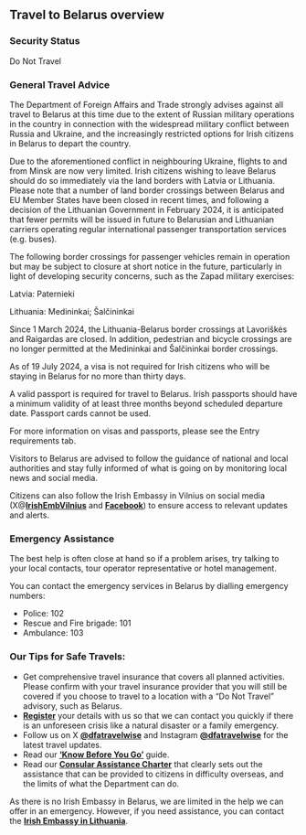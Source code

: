 ## Travel to Belarus overview

### **Security Status**

Do Not Travel

### **General Travel Advice**

The Department of Foreign Affairs and Trade strongly advises against all travel to Belarus at this time due to the extent of Russian military operations in the country in connection with the widespread military conflict between Russia and Ukraine, and the increasingly restricted options for Irish citizens in Belarus to depart the country.

Due to the aforementioned conflict in neighbouring Ukraine, flights to and from Minsk are now very limited. Irish citizens wishing to leave Belarus should do so immediately via the land borders with Latvia or Lithuania. Please note that a number of land border crossings between Belarus and EU Member States have been closed in recent times, and following a decision of the Lithuanian Government in February 2024, it is anticipated that fewer permits will be issued in future to Belarusian and Lithuanian carriers operating regular international passenger transportation services (e.g. buses).

The following border crossings for passenger vehicles remain in operation but may be subject to closure at short notice in the future, particularly in light of developing security concerns, such as the Zapad military exercises:

Latvia: Paternieki

Lithuania: Medininkai; Šalčininkai

Since 1 March 2024, the Lithuania-Belarus border crossings at Lavoriškės and Raigardas are closed. In addition, pedestrian and bicycle crossings are no longer permitted at the Medininkai and Šalčininkai border crossings.

As of 19 July 2024, a visa is not required for Irish citizens who will be staying in Belarus for no more than thirty days.

A valid passport is required for travel to Belarus. Irish passports should have a minimum validity of at least three months beyond scheduled departure date. Passport cards cannot be used.

For more information on visas and passports, please see the Entry requirements tab.

Visitors to Belarus are advised to follow the guidance of national and local authorities and stay fully informed of what is going on by monitoring local news and social media.

Citizens can also follow the Irish Embassy in Vilnius on social media (X@[**IrishEmbVilnius**](https://twitter.com/IrishEmbVilnius) and [**Facebook**](https://www.facebook.com/EmbassyofIrelandVilnius/)) to ensure access to relevant updates and alerts.

### **Emergency Assistance**

The best help is often close at hand so if a problem arises, try talking to your local contacts, tour operator representative or hotel management.

You can contact the emergency services in Belarus by dialling emergency numbers:

* Police: 102
* Rescue and Fire brigade: 101
* Ambulance: 103

### **Our Tips for Safe Travels:**

* Get comprehensive travel insurance that covers all planned activities. Please confirm with your travel insurance provider that you will still be covered if you choose to travel to a location with a “Do Not Travel” advisory, such as Belarus.
* [**Register**](https://www.ireland.ie/en/dfa/overseas-travel/citizens-registration/) your details with us so that we can contact you quickly if there is an unforeseen crisis like a natural disaster or a family emergency.
* Follow us on X [**@dfatravelwise**](https://www.twitter.com/DFATravelWise) and Instagram [**@dfatravelwise**](https://www.instagram.com/dfatravelwise/) for the latest travel updates.
* Read our [**‘Know Before You Go’**](https://www.ireland.ie/en/dfa/overseas-travel/know-before-you-go/) guide.
* Read our [**Consular Assistance Charter**](https://www.ireland.ie/en/dfa/overseas-travel/assistance-abroad/consular-assistance-charter/) that clearly sets out the assistance that can be provided to citizens in difficulty overseas, and the limits of what the Department can do.

As there is no Irish Embassy in Belarus, we are limited in the help we can offer in an emergency. However, if you need assistance, you can contact the [**Irish Embassy in Lithuania**](https://www.ireland.ie/en/lithuania/vilnius/contact/).